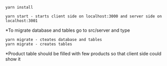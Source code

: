 ```
yarn install
```
```
yarn start - starts client side on localhost:3000 and server side on localhost:3001
```

*To migrate database and tables go to src/server and type
```
yarn migrate - cteates database and tables
yarn migrate - creates tables
```

*Product table should be filled with few products so that client side could show it


